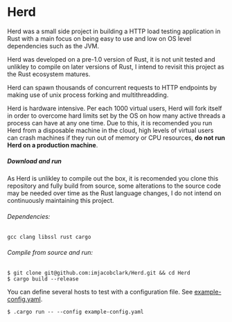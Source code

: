 # Herd
Herd was a small side project in building a HTTP load testing application in Rust with a main focus on being easy to use and low on OS level dependencies such as the JVM.

Herd was developed on a pre-1.0 version of Rust, it is not unit tested and unlikley to compile on later versions of Rust, I intend to revisit this project as the Rust ecosystem matures.

Herd can spawn thousands of concurrent requests to HTTP endpoints by making use of unix process forking and multithreadding. 

Herd is hardware intensive. Per each 1000 virtual users, Herd will fork itself in order to overcome hard limits set by the OS on how many active threads a process can have at any one time. Due to this, it is recomended you run Herd from a disposable machine in the cloud, high levels of virtual users can crash machines if they run out of memory or CPU resources, __do not run Herd on a production machine__.

##### Download and run

As Herd is unlikley to compile out the box, it is recomended you clone this repository and fully build from source, some alterations to the source code may be needed over time as the Rust language changes, I do not intend on continuously maintaining this project.

###### Dependencies:

`gcc clang libssl rust cargo`

###### Compile from source and run:
```shell
$ git clone git@github.com:imjacobclark/Herd.git && cd Herd
$ cargo build --release
```

You can define several hosts to test with a configuration file. See [example-config.yaml](example-config.yaml).

```shell
$ .cargo run -- --config example-config.yaml
```

